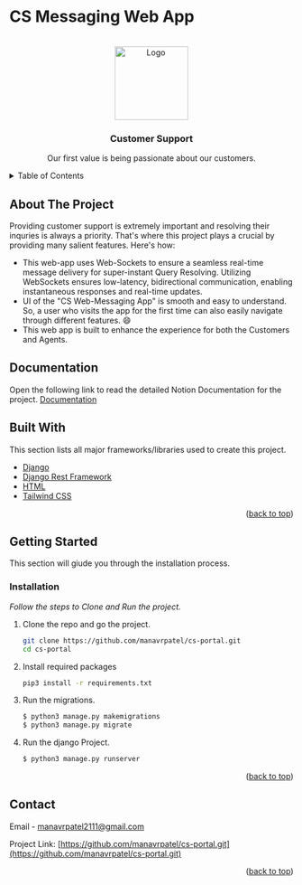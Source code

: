 # CS Messaging Web App

<!-- PROJECT LOGO -->
<br />
<div align="center">
  <a href="#">
    <img src="https://png.pngtree.com/png-vector/20190214/ourlarge/pngtree-customer-support-icon-graphic-design-template-vector-png-image_384606.jpg" alt="Logo" width="130" height="130">
  </a>

  <h3 align="center">Customer Support</h3>

  <p align="center">
    Our first value is being passionate about our customers.
    <br />
  </p>
</div>



<!-- TABLE OF CONTENTS -->
<details>
  <summary>Table of Contents</summary>
  <ol>
    <li>
      <a href="#about-the-project">About The Project</a>
      <ul>
        <li><a href="#documentation">Built With</a></li>
        <li><a href="#built-with">Built With</a></li>
      </ul>
    </li>
    <li>
      <a href="#getting-started">Getting Started</a>
      <ul>
        <li><a href="#installation">Installation</a></li>
      </ul>
    </li>
    <li><a href="#contact">Contact</a></li>
  </ol>
</details>



<!-- ABOUT THE PROJECT -->
## About The Project

Providing customer support is extremely important and resolving their inquries is always a priority. That's where this project plays a crucial by providing many salient features.
Here's how:

* This web-app uses Web-Sockets to ensure a seamless real-time message delivery for super-instant Query Resolving. Utilizing WebSockets ensures low-latency, bidirectional communication, enabling instantaneous responses and real-time updates.
* UI of the "CS Web-Messaging App" is smooth and easy to understand. So, a user who visits the app for the first time can also easily navigate through different features. :smile:
* This web app is built to enhance the experience for both the Customers and Agents.

<!-- Documentation -->
## Documentation
Open the following link to read the detailed Notion Documentation for the project. [Documentation](https://slow-comic-da4.notion.site/Branch-International-Exercise-d25550d8baed45a4a75a455a181da492)

<!-- built with -->
## Built With

This section lists all major frameworks/libraries used to create this project.

* [Django](https://docs.djangoproject.com/en/5.0/)
* [Django Rest Framework](https://www.django-rest-framework.org/)
* [HTML](https://developer.mozilla.org/en-US/docs/Web/HTML)
* [Tailwind CSS](https://v2.tailwindcss.com/docs)

<p align="right">(<a href="#top">back to top</a>)</p>



<!-- GETTING STARTED -->
## Getting Started

This section will giude you through the installation process.


### Installation

_Follow the steps to Clone and Run the project._

1. Clone the repo and go the project.
   ```sh
   git clone https://github.com/manavrpatel/cs-portal.git
   cd cs-portal
   ```
2. Install required packages
   ```sh
   pip3 install -r requirements.txt
   ```
3. Run the migrations.
   ```sh
   $ python3 manage.py makemigrations
   $ python3 manage.py migrate
   ```
3. Run the django Project.
   ```sh
   $ python3 manage.py runserver
   ```


<p align="right">(<a href="#top">back to top</a>)</p>

<!-- CONTACT -->
## Contact

Email - manavrpatel2111@gmail.com

Project Link: [https://github.com/manavrpatel/cs-portal.git](https://github.com/manavrpatel/cs-portal.git)

<p align="right">(<a href="#top">back to top</a>)</p>







<!-- MARKDOWN LINKS & IMAGES -->

[product-screenshot]: project/static/images/Getstarted.jpg
